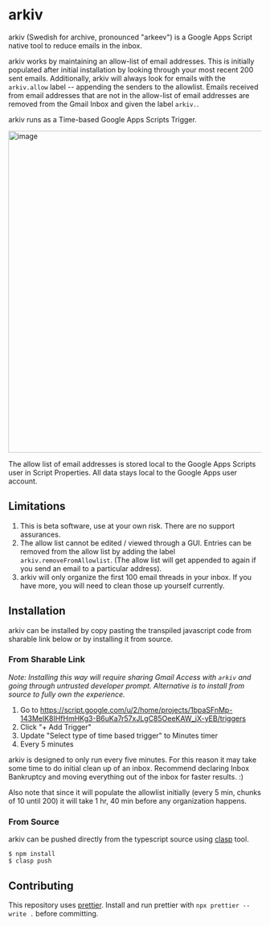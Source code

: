 # arkiv

arkiv (Swedish for archive, pronounced "arkeev") is a Google Apps Script native tool to reduce emails in the inbox.

arkiv works by maintaining an allow-list of email addresses. This is initially populated after initial installation by looking through your most recent 200 sent emails. Additionally, arkiv will always look for emails with the `arkiv.allow` label -- appending the senders to the allowlist. Emails received from email addresses that are not in the allow-list of email addresses are removed from the Gmail Inbox and given the label `arkiv.`.

arkiv runs as a Time-based Google Apps Scripts Trigger.

<img width="640" alt="image" src="https://user-images.githubusercontent.com/36717/204095443-0d4ae689-eca8-48ce-bc3a-8c18fc210007.png">

The allow list of email addresses is stored local to the Google Apps Scripts user in Script Properties. All data stays local to the Google Apps user account.

## Limitations

1. This is beta software, use at your own risk. There are no support assurances.
1. The allow list cannot be edited / viewed through a GUI. Entries can be removed from the allow list by adding the label `arkiv.removeFromAllowlist`. (The allow list will get appended to again if you send an email to a particular address).
1. arkiv will only organize the first 100 email threads in your inbox. If you have more, you will need to clean those up yourself currently.

## Installation

arkiv can be installed by copy pasting the transpiled javascript code from sharable link below or by installing it from source.

### From Sharable Link

_Note: Installing this way will require sharing Gmail Access with `arkiv` and going through untrusted developer prompt. Alternative is to install from source to fully own the experience._

1. Go to https://script.google.com/u/2/home/projects/1bpaSFnMp-143MelK8IHfHmHKg3-B6uKa7r57xJLgC85OeeKAW_iX-yEB/triggers
1. Click "+ Add Trigger"
1. Update "Select type of time based trigger" to Minutes timer
1. Every 5 minutes

arkiv is designed to only run every five minutes. For this reason it may take some time to do initial clean up of an inbox. Recommend declaring Inbox Bankruptcy and moving everything out of the inbox for faster results. :)

Also note that since it will populate the allowlist initially (every 5 min, chunks of 10 until 200) it will take 1 hr, 40 min before any organization happens.

### From Source

arkiv can be pushed directly from the typescript source using [clasp](https://developers.google.com/apps-script/guides/clasp) tool.

```shell
$ npm install
$ clasp push
```

## Contributing

This repository uses [prettier](https://prettier.io/). Install and run prettier with `npx prettier --write .` before committing.
